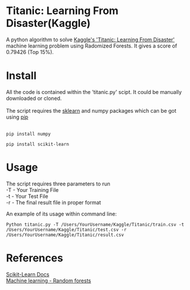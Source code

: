 Titanic: Learning From Disaster(Kaggle)
=======================================
A python algorithm to solve [Kaggle's 'Titanic: Learning From Disaster'](https://www.kaggle.com/c/titanic-gettingStarted) machine learning problem using Radomized Forests. It gives a score of 0.79426 (Top 15%).

Install
=======
All the code is contained within the 'titanic.py' scipt. It could be manually downloaded or cloned.<br>
<br>
The script requires the [sklearn](http://scikit-learn.org/stable/install.html) and numpy packages which can be got using [pip](https://pypi.python.org/pypi/pip)
<br>
<br>
```
pip install numpy
```
```
pip install scikit-learn
```

Usage
=====
The script requires three parameters to run <br>
-T - Your Training File <br>
-t - Your Test File  <br>
-r - The final result file in proper format  <br>

An example of its usage within command line:  <br>
```
Python titanic.py -T /Users/YourUsername/Kaggle/Titanic/train.csv -t /Users/YourUsername/Kaggle/Titanic/test.csv -r /Users/YourUsername/Kaggle/Titanic/result.csv
```
References
==========
[Scikit-Learn Docs](http://scikit-learn.org/stable/documentation.html)<br>
[Machine learning - Random forests](http://www.youtube.com/watch?v=3kYujfDgmNk)

